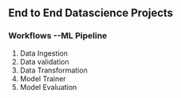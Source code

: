 ## End to End Datascience Projects

### Workflows --ML Pipeline

1. Data Ingestion
2. Data validation
3. Data Transformation
4. Model Trainer
5. Model Evaluation